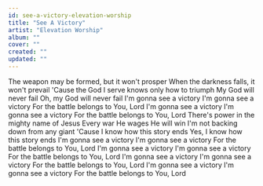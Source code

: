 ```yaml
---
id: see-a-victory-elevation-worship
title: "See A Victory"
artist: "Elevation Worship"
album: ""
cover: ""
created: ""
updated: ""
---
```


The weapon may be formed, but it won't prosper
When the darkness falls, it won't prevail
'Cause the God I serve knows only how to triumph
My God will never fail
Oh, my God will never fail
I'm gonna see a victory
I'm gonna see a victory
For the battle belongs to You, Lord
I'm gonna see a victory
I'm gonna see a victory
For the battle belongs to You, Lord
There's power in the mighty name of Jesus
Every war He wages He will win
I'm not backing down from any giant
'Cause I know how this story ends
Yes, I know how this story ends
I'm gonna see a victory
I'm gonna see a victory
For the battle belongs to You, Lord
I'm gonna see a victory
I'm gonna see a victory
For the battle belongs to You, Lord
I'm gonna see a victory
I'm gonna see a victory
For the battle belongs to You, Lord
I'm gonna see a victory
I'm gonna see a victory
For the battle belongs to You, Lord